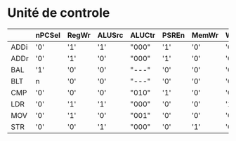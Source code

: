 # Unité de controle



|      | nPCSel | RegWr | ALUSrc | ALUCtr | PSREn | MemWr | WrSrc | RegSel | RegAff |
|------|--------|-------|--------|--------|-------|-------|-------|--------|--------|
| ADDi |   '0'  |  '1'  |   '1'  |  "000" |  '1'  |  '0'  |  '0'  |   '0'  |   '0'  |
| ADDr |   '0'  |  '1'  |   '0'  |  "000" |  '1'  |  '0'  |  '0'  |   '0'  |   '0'  |
| BAL  |   '1'  |  '0'  |   '0'  |  "---" |  '0'  |  '0'  |  '0'  |   '0'  |   '0'  |
| BLT  |    n   |  '0'  |   '0'  |  "---" |  '0'  |  '0'  |  '0'  |   '0'  |   '0'  |
| CMP  |   '0'  |  '0'  |   '0'  |  "010" |  '1'  |  '0'  |  '0'  |   '0'? |   '0'  |
| LDR  |   '0'  |  '1'  |   '1'  |  "000" |  '0'  |  '0'  |  '1'  |   '0'  |   '0'  |
| MOV  |   '0'  |  '1'  |   '0'  |  "001" |  '0'  |  '0'  |  '0'  |   '0'  |   '0'  |
| STR  |   '0'  |  '0'  |   '1'  |  "000" |  '0'  |  '1'  |  '0'  |   '0'  |   '1'  |
